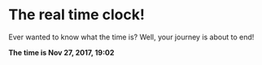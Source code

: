 # The real time clock!

Ever wanted to know what the time is? Well, your journey is about to end!

**The time is Nov 27, 2017, 19:02**